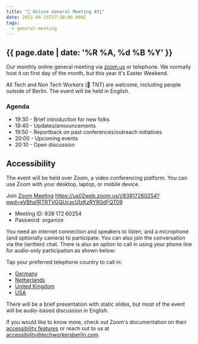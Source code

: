 ```yaml
---
title: "🐰 Online General Meeting #31"
date: 2021-04-15T17:30:00.000Z
tags:
  - general-meeting
---
```

## {{ page.date | date: '%R %A, %d %B %Y' }}

Our monthly online general meeting via [zoom.us]( https://us02web.zoom.us/j/83817260254?pwd=eVBha1RTRTVGQUcxcUIzKzRYR0dFQT09) or telephone. We normally host it on first day of the month, but this year it's Easter Weekend.

All Tech and Non Tech Workers (🧨 TNT) are welcome, including people outside of Berlin. The event will be held in English.

### Agenda

* 19:30 - Brief introduction for new folks
* 19:40 - Updates/announcements
* 19:50 - Reportback on past conferences/outreach initiatives
* 20:00 - Upcoming events
* 20:10 - Open discussion

## Accessibility

The event will be held over Zoom, a video conferencing platform. You can use Zoom with your desktop, laptop, or mobile device.

Join [Zoom Meeting]( https://us02web.zoom.us/j/83817260254?pwd=eVBha1RTRTVGQUcxcUIzKzRYR0dFQT09)  https://us02web.zoom.us/j/83817260254?pwd=eVBha1RTRTVGQUcxcUIzKzRYR0dFQT09

- Meeting ID: 838 172 60254
- Password: organize

You need an internet connection and speakers to listen, and a microphone (and optionally camera) to participate. You can also join the conversation via the (written) chat. There is also an option to call in using your phone line for audio-only participation as shown below:

Tap your preferred telephone country to call in:

* <a href="tel:+496950502596,,83817260254#,,,,*47091199#">Germany</a>
* <a href="tel:+31207947345,,83817260254#,,,,*47091199#">Netherlands</a>
* <a href="tel:+442080806592,,83817260254#,,,,*47091199#">United Kingdom</a>
* <a href="tel:+12532158782,,83817260254#,,,,*47091199#">USA</a>

There will be a brief presentation with static slides, but most of the event will be audio-based discussion in English.

If you would like to know more, check out Zoom's documentation on their [accessibility features](https://zoom.us/accessibility) or reach out to us at accessibility@techworkersberlin.com.